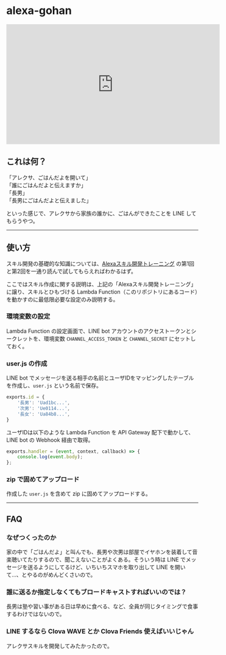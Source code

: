 # alexa-gohan

<iframe width="560" height="315" src="https://www.youtube.com/embed/wxj7vpirw-k" frameborder="0" gesture="media" allow="encrypted-media" allowfullscreen></iframe>

## これは何？

「アレクサ、ごはんだよを開いて」  
「誰にごはんだよと伝えますか」  
「長男」  
「長男にごはんだよと伝えました」  

といった感じで、アレクサから家族の誰かに、ごはんができたことを LINE してもらうやつ。

---

## 使い方

スキル開発の基礎的な知識については、[Alexaスキル開発トレーニング](https://developer.amazon.com/ja/alexa-skills-kit/training/building-a-skill) の第1回と第2回を一通り読んで試してもらえればわかるはず。

ここではスキル作成に関する説明は、上記の「Alexaスキル開発トレーニング」に譲り、スキルとひもづける Lambda Function（このリポジトリにあるコード）を動かすのに最低限必要な設定のみ説明する。

### 環境変数の設定

Lambda Function の設定画面で、LINE bot アカウントのアクセストークンとシークレットを、環境変数 `CHANNEL_ACCESS_TOKEN` と `CHANNEL_SECRET` にセットしておく。

### user.js の作成

LINE bot でメッセージを送る相手の名前とユーザIDをマッピングしたテーブルを作成し、`user.js` という名前で保存。

```javascript
exports.id = {
    '長男': 'Uad1bc...',
    '次男': 'Ue0114...',
    '長女': 'Ua84b8...',
}

```

ユーザIDは以下のような Lambda Function を API Gateway 配下で動かして、LINE bot の Webhook 経由で取得。

```javascript
exports.handler = (event, context, callback) => {
    console.log(event.body);
};
```

### zip で固めてアップロード

作成した `user.js` を含めて zip に固めてアップロードする。

---

## FAQ

### なぜつくったのか

家の中で「ごはんだよ」と叫んでも、長男や次男は部屋でイヤホンを装着して音楽聴いてたりするので、聞こえないことがよくある。そういう時は LINE でメッセージを送るようにしてるけど、いちいちスマホを取り出して LINE を開いて…、とやるのがめんどくさいので。

### 誰に送るか指定しなくてもブロードキャストすればいいのでは？

長男は塾や習い事がある日は早めに食べる、など、全員が同じタイミングで食事するわけではないので。


### LINE するなら Clova WAVE とか Clova Friends 使えばいいじゃん

アレクサスキルを開発してみたかったので。
